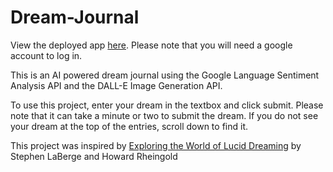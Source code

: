 # Dream-Journal

View the deployed app [here](https://dream-journal-wfvfj4u3ya-uw.a.run.app).
Please note that you will need a google account to log in.

This is an AI powered dream journal using the Google Language Sentiment Analysis API and the DALL-E Image Generation API. 

To use this project, enter your dream in the textbox and click submit. Please note that it can take a minute or two to submit the dream. If you do not see your dream at the top of the entries, scroll down to find it.

This project was inspired by [Exploring the World of Lucid Dreaming](https://www.goodreads.com/book/show/316781.Exploring_the_World_of_Lucid_Dreaming) by Stephen LaBerge and Howard Rheingold
